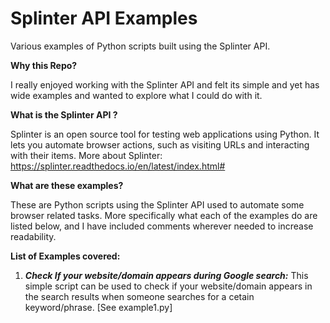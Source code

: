 # Splinter API Examples
Various examples of Python scripts built using the Splinter API. 

**Why this Repo?**

I really enjoyed working with the Splinter API and felt its simple and yet has wide examples and wanted to explore what I could do with it.

**What is the Splinter API ?**

Splinter is an open source tool for testing web applications using Python. It lets you automate browser actions, such as visiting URLs and interacting with their items.
More about Splinter: https://splinter.readthedocs.io/en/latest/index.html#

**What are these examples?**

These are Python scripts using the Splinter API used to automate some browser related tasks. More specifically what each of the examples do are listed below, and I have included comments wherever needed to increase readability.

**List of Examples covered:**

1. ***Check If your website/domain appears during Google search:*** This simple script can be used to check if your website/domain appears in the search results when someone searches for a cetain keyword/phrase. [See example1.py]


